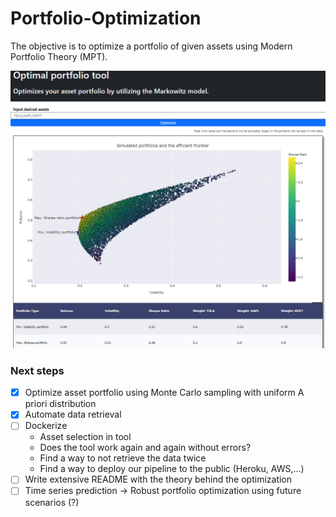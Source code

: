 # Portfolio-Optimization
The objective is to optimize a portfolio of given assets using Modern Portfolio Theory (MPT).

![example_fig_1](example_fig_1.png)

### Next steps

- [x] Optimize asset portfolio using Monte Carlo sampling with uniform A priori distribution
- [x] Automate data retrieval
- [ ] Dockerize
    - Asset selection in tool
    - Does the tool work again and again without errors?
    - Find a way to not retrieve the data twice
    - Find a way to deploy our pipeline to the public (Heroku, AWS,...)
- [ ] Write extensive README with the theory behind the optimization
- [ ] Time series prediction -> Robust portfolio optimization using future scenarios (?)
